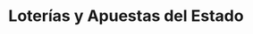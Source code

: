 ---
title: "Loterías y Apuestas del Estado"
url: /benidorm/loterias-y-apuestas-del-estado/
shop: lotería
---
